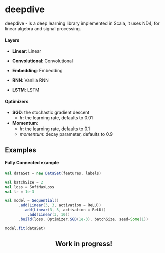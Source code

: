 # deepdive 

deepdive - is a deep learning library implemented in Scala, it uses ND4j for linear algebra and signal processing. 



#### Layers
- **Linear**: Linear
  
- **Convolutional**: Convolutional

- **Embedding**: Embedding

- **RNN**: Vanilla RNN

- **LSTM**: LSTM

#### Optimizers

- **SGD**: the stochastic gradient descent
  - *lr*: the learning rate, defaults to 0.01
- **Momentum**: 
  - *lr*: the learning rate, defaults to 0.1
  - *momentum*: decay parameter, defaults to 0.9

## Examples
#### Fully Connected example

```scala
val dataSet = new DataSet(features, labels)

val batchSize = 2
val loss = SoftMaxLoss
val lr = 1e-3

val model = Sequential()
      .add(Linear(3, 3, activation = ReLU))
        .add(Linear(3, 3, activation = ReLU))
          .add(Linear(3, 10))
      .build(loss, Optimizer.SGD(1e-3), batchSize, seed=Some(1))

model.fit(dataSet)

```

  <h2 align="center">Work in progress!</h2> 